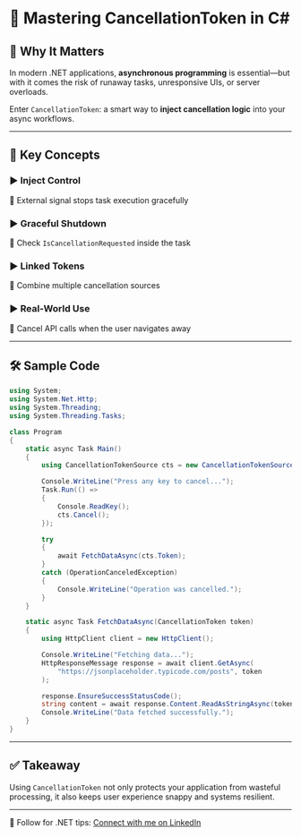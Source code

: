 
# 🚦 Mastering CancellationToken in C#

## 🧠 Why It Matters
In modern .NET applications, **asynchronous programming** is essential—but with it comes the risk of runaway tasks, unresponsive UIs, or server overloads.

Enter `CancellationToken`: a smart way to **inject cancellation logic** into your async workflows.

---

## 🎯 Key Concepts

### ▶️ Inject Control  
🔹 External signal stops task execution gracefully

### ▶️ Graceful Shutdown  
🔹 Check `IsCancellationRequested` inside the task

### ▶️ Linked Tokens  
🔹 Combine multiple cancellation sources

### ▶️ Real-World Use  
🔹 Cancel API calls when the user navigates away

---

## 🛠️ Sample Code

```csharp
using System;
using System.Net.Http;
using System.Threading;
using System.Threading.Tasks;

class Program
{
    static async Task Main()
    {
        using CancellationTokenSource cts = new CancellationTokenSource();

        Console.WriteLine("Press any key to cancel...");
        Task.Run(() =>
        {
            Console.ReadKey();
            cts.Cancel();
        });

        try
        {
            await FetchDataAsync(cts.Token);
        }
        catch (OperationCanceledException)
        {
            Console.WriteLine("Operation was cancelled.");
        }
    }

    static async Task FetchDataAsync(CancellationToken token)
    {
        using HttpClient client = new HttpClient();

        Console.WriteLine("Fetching data...");
        HttpResponseMessage response = await client.GetAsync(
            "https://jsonplaceholder.typicode.com/posts", token
        );

        response.EnsureSuccessStatusCode();
        string content = await response.Content.ReadAsStringAsync(token);
        Console.WriteLine("Data fetched successfully.");
    }
}
```

---

## ✅ Takeaway

Using `CancellationToken` not only protects your application from wasteful processing, it also keeps user experience snappy and systems resilient.

---

🔵 Follow for .NET tips: [Connect with me on LinkedIn](https://www.linkedin.com/mynetwork/discovery-see-all/?usecase=PEOPLE_FOLLOWS&followMember=yaseerarafat)
